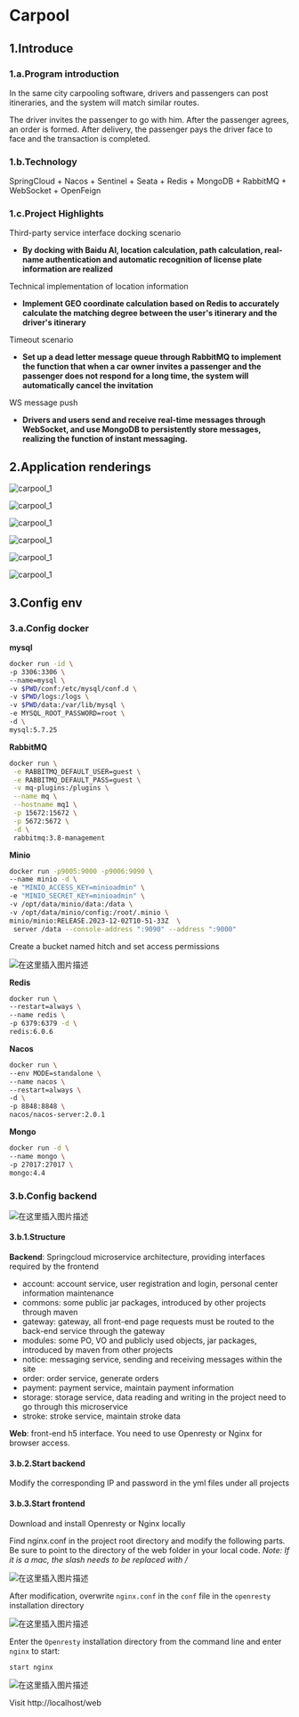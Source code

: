 # Carpool

## 1.Introduce

### 1.a.Program introduction

In the same city carpooling software, drivers and passengers can post itineraries, and the system will match similar routes.

The driver invites the passenger to go with him. After the passenger agrees, an order is formed. After delivery, the passenger pays the driver face to face and the transaction is completed.



### 1.b.Technology 

SpringCloud + Nacos + Sentinel + Seata + Redis + MongoDB + RabbitMQ + WebSocket + OpenFeign



### 1.c.Project Highlights

Third-party service interface docking scenario

- **By docking with Baidu AI, location calculation, path calculation, real-name authentication and automatic recognition of license plate information are realized**

Technical implementation of location information

- **Implement GEO coordinate calculation based on Redis to accurately calculate the matching degree between the user's itinerary and the driver's itinerary**

Timeout scenario

- **Set up a dead letter message queue through RabbitMQ to implement the function that when a car owner invites a passenger and the passenger does not respond for a long time, the system will automatically cancel the invitation**

WS message push

- **Drivers and users send and receive real-time messages through WebSocket, and use MongoDB to persistently store messages, realizing the function of instant messaging.**



## 2.Application renderings

![carpool_1](assets/carpool_1.png)



![carpool_1](assets/carpool_2.png)



![carpool_1](assets/carpool_3.png)



![carpool_1](assets/carpool_4.png)



![carpool_1](assets/carpool_5.png)



![carpool_1](assets/carpool_6.png)



## 3.Config env

### 3.a.Config docker

**mysql**

```sh
docker run -id \
-p 3306:3306 \
--name=mysql \
-v $PWD/conf:/etc/mysql/conf.d \
-v $PWD/logs:/logs \
-v $PWD/data:/var/lib/mysql \
-e MYSQL_ROOT_PASSWORD=root \
-d \
mysql:5.7.25
```



**RabbitMQ**

```sh
docker run \
 -e RABBITMQ_DEFAULT_USER=guest \
 -e RABBITMQ_DEFAULT_PASS=guest \
 -v mq-plugins:/plugins \
 --name mq \
 --hostname mq1 \
 -p 15672:15672 \
 -p 5672:5672 \
 -d \
 rabbitmq:3.8-management
```



**Minio**

```sh
docker run -p9005:9000 -p9006:9090 \
--name minio -d \
-e "MINIO_ACCESS_KEY=minioadmin" \
-e "MINIO_SECRET_KEY=minioadmin" \
-v /opt/data/minio/data:/data \
-v /opt/data/minio/config:/root/.minio \
minio/minio:RELEASE.2023-12-02T10-51-33Z  \
 server /data --console-address ":9090" --address ":9000"
```



Create a bucket named hitch and set access permissions

![在这里插入图片描述](https://img-blog.csdnimg.cn/direct/864fc04540bf4a318bf321cb32c6b3a2.png#pic_center)



**Redis**

```sh
docker run \
--restart=always \
--name redis \
-p 6379:6379 -d \
redis:6.0.6
```



**Nacos**

```sh
docker run \
--env MODE=standalone \
--name nacos \
--restart=always \
-d \
-p 8848:8848 \
nacos/nacos-server:2.0.1
```



**Mongo**

```sh
docker run -d \
--name mongo \
-p 27017:27017 \
mongo:4.4
```



### 3.b.Config backend

![在这里插入图片描述](https://img-blog.csdnimg.cn/direct/63a3c2498b244e798d07a14a178f943e.png)



#### 3.b.1.Structure

**Backend**: Springcloud microservice architecture, providing interfaces required by the frontend

- account: account service, user registration and login, personal center information maintenance
- commons: some public jar packages, introduced by other projects through maven
- gateway: gateway, all front-end page requests must be routed to the back-end service through the gateway
- modules: some PO, VO and publicly used objects, jar packages, introduced by maven from other projects
- notice: messaging service, sending and receiving messages within the site
- order: order service, generate orders
- payment: payment service, maintain payment information
- storage: storage service, data reading and writing in the project need to go through this microservice
- stroke: stroke service, maintain stroke data

**Web**: front-end h5 interface. You need to use Openresty or Nginx for browser access.



#### 3.b.2.Start backend

Modify the corresponding IP and password in the yml files under all projects



#### 3.b.3.Start frontend

Download and install Openresty or Nginx locally

Find nginx.conf in the project root directory and modify the following parts. Be sure to point to the directory of the web folder in your local code.
_Note: If it is a mac, the slash needs to be replaced with /_

![在这里插入图片描述](https://img-blog.csdnimg.cn/direct/ff4cce9aa6094fd4963d62554cc2fcfe.png#pic_center)



After modification, overwrite `nginx.conf` in the `conf` file in the `openresty` installation directory

![在这里插入图片描述](https://img-blog.csdnimg.cn/direct/03733b24499548f683656287aee481aa.png#pic_center)





Enter the `Openresty` installation directory from the command line and enter `nginx` to start:

```sh
start nginx
```



![在这里插入图片描述](https://img-blog.csdnimg.cn/direct/1df477ad5d014c8ca021dfdaf49e8062.png)



Visit http://localhost/web

